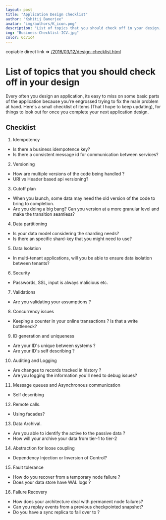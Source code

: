 ```yaml
---
layout: post
title: "Application Design checklist"
author: "Kshitij Banerjee"
avatar: "img/authors/K_icon.png"
description: "List of topics that you should check off in your design. A list I hope to keep updated"
img: "Business-Checklist-ICV.jpg"
color: 6c71c4
---
```


  copiable direct link => [/2016/03/12/design-checklist.html](Blog/2016/03/12/design-checklist.html)

List of topics that you should check off in your design
=======================================================


Every often you design an application, its easy to miss on some basic parts of the application because you're engrossed trying to fix the main problem at hand.
Here's a small checklist of items (That I hope to keep updating), for things to look out for once you complete your next application design.

## Checklist
1. Idempotency
 - Is there a business idempotence key?
 - Is there a consistent message id for communication between services?
2. Versioning
 - How are multiple versions of the code being handled ?
 - URI vs Header based api versioning?
3. Cutoff plan
 - When you launch, some data may need the old version of the code to bring to completion.
 - Are you doing a big bang? Can you version at a more granular level and make the transition seamless?
4. Data partitioning
 - Is your data model considering the sharding needs?
 - Is there an specific shard-key that you might need to use?
5. Data Isolation
 - In multi-tenant applications, will you be able to ensure data isolation between tenants?
6. Security
 - Passwords, SSL, input is always malicious etc.
7. Validations
 - Are you validating your assumptions ?
8. Concurrency issues
 - Keeping a counter in your online transactions ? Is that a write bottleneck?
9. ID generation and uniqueness
 - Are your ID's unique between systems ?
 - Are your ID's self describing ?
10. Auditing and Logging
 - Are changes to records tracked in history ?
 - Are you logging the information you'll need to debug issues?
11. Message queues and Asynchronous communication
 - Self describing
12. Remote calls.
 - Using facades?
13. Data Archival.
 - Are you able to identify the active to the passive data ?
 - How will your archive your data from tier-1 to tier-2
14. Abstraction for loose coupling
 - Dependency Injection or Inversion of Control?
15. Fault tolerance
 - How do you recover from a temporary node failure ?
 - Does your data store have WAL logs ?
16. Failure Recovery
 - How does your architecture deal with permanent node failures?
 - Can you replay events from a previous checkpointed snapshot?
 - Do you have a sync replica to fall over to ?
